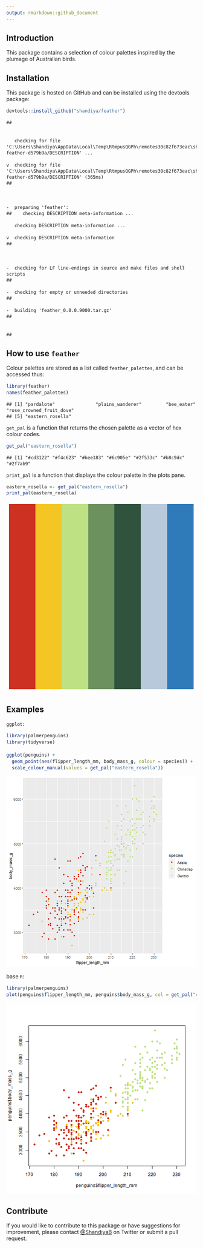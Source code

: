 ```yaml
---
output: rmarkdown::github_document
---
```




## Introduction

This package contains a selection of colour palettes inspired by the plumage of Australian birds.


## Installation

This package is hosted on GitHub and can be installed using the devtools package:


```r
devtools::install_github("shandiya/feather")
```

```
##   
  
  
   checking for file 'C:\Users\Shandiya\AppData\Local\Temp\RtmpusQGPh\remotes30c82f673eac\shandiya-feather-d579b9a/DESCRIPTION' ...
  
v  checking for file 'C:\Users\Shandiya\AppData\Local\Temp\RtmpusQGPh\remotes30c82f673eac\shandiya-feather-d579b9a/DESCRIPTION' (365ms)
## 
  
  
  
-  preparing 'feather':
##    checking DESCRIPTION meta-information ...
  
   checking DESCRIPTION meta-information ... 
  
v  checking DESCRIPTION meta-information
## 
  
  
  
-  checking for LF line-endings in source and make files and shell scripts
## 
  
-  checking for empty or unneeded directories
## 
  
-  building 'feather_0.0.0.9000.tar.gz'
## 
  
   
## 

```


## How to use `feather`

Colour palettes are stored as a list called `feather_palettes`, and can be accessed thus:


```r
library(feather)
names(feather_palettes)
```

```
## [1] "pardalote"               "plains_wanderer"         "bee_eater"               "rose_crowned_fruit_dove"
## [5] "eastern_rosella"
```

`get_pal` is a function that returns the chosen palette as a vector of hex colour codes.


```r
get_pal("eastern_rosella")
```

```
## [1] "#cd3122" "#f4c623" "#bee183" "#6c905e" "#2f533c" "#b8c9dc" "#2f7ab9"
```

`print_pal` is a function that displays the colour palette in the plots pane.


```r
eastern_rosella <- get_pal("eastern_rosella")
print_pal(eastern_rosella)
```

![plot of chunk unnamed-chunk-5](figure/unnamed-chunk-5-1.png)

## Examples

`ggplot`:


```r
library(palmerpenguins)
library(tidyverse)

ggplot(penguins) +
  geom_point(aes(flipper_length_mm, body_mass_g, colour = species)) +
  scale_colour_manual(values = get_pal("eastern_rosella"))
```

![plot of chunk unnamed-chunk-6](figure/unnamed-chunk-6-1.png)

base `R`:


```r
library(palmerpenguins)
plot(penguins$flipper_length_mm, penguins$body_mass_g, col = get_pal("eastern_rosella")[factor(penguins$species)], pch = 19)
```

![plot of chunk unnamed-chunk-7](figure/unnamed-chunk-7-1.png)


## Contribute

If you would like to contribute to this package or have suggestions for improvement, please contact [@ShandiyaB](https://twitter.com/ShandiyaB) on Twitter or submit a pull request. 



